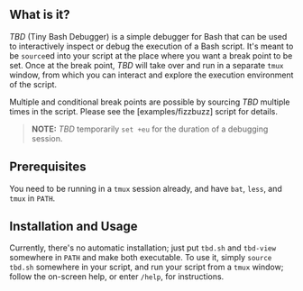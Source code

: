 ## What is it?
_TBD_ (Tiny Bash Debugger) is a simple debugger for Bash that can be used to
interactively inspect or debug the execution of a Bash script. It's meant to be
`source`ed into your script at the place where you want a break point to be set.
Once at the break point, _TBD_ will take over and run in a separate `tmux` window,
from which you can interact and explore the execution environment of the script.

Multiple and conditional break points are possible by sourcing _TBD_ multiple
times in the script. Please see the [examples/fizzbuzz] script for details.

> **NOTE:** _TBD_ temporarily `set +eu` for the duration of a debugging session.


## Prerequisites
You need to be running in a `tmux` session already, and have `bat`, `less`,
and `tmux` in `PATH`.


## Installation and Usage
Currently, there's no automatic installation; just put `tbd.sh` and `tbd-view`
somewhere in `PATH` and make both executable. To use it, simply `source tbd.sh`
somewhere in your script, and run your script from a `tmux` window; follow the
on-screen help, or enter `/help`, for instructions.
